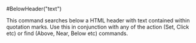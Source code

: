 #BelowHeader("text")



This command searches below a HTML header with text contained within quotation marks. Use this in
conjunction with any of the action (Set, Click etc) or find (Above, Near, Below etc) commands.